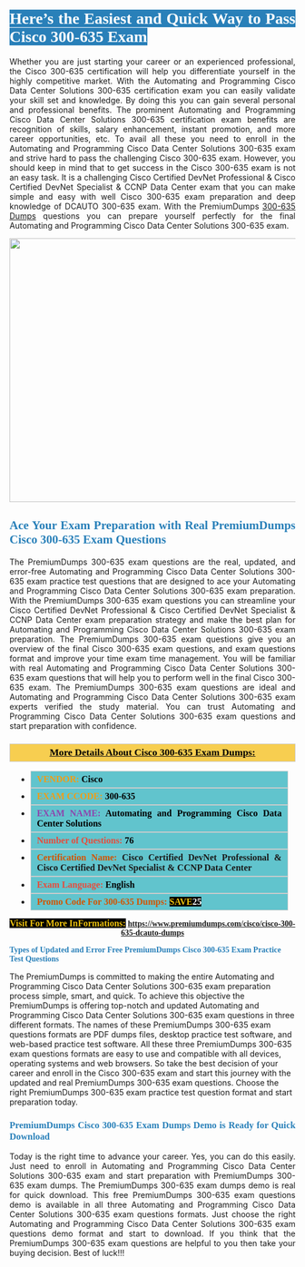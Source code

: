 <h1 style="text-align: justify;"><span style="color:#ffffff;"><span style="font-family:Georgia,serif;"><strong><span style="background-color:#2980b9;">Here’s the Easiest and Quick Way to Pass Cisco 300-635 Exam</span></strong></span></span></h1>

<p style="text-align: justify;">Whether you are just starting your career or an experienced professional, the Cisco 300-635 certification will help you differentiate yourself in the highly competitive market. With the Automating and Programming Cisco Data Center Solutions 300-635 certification exam you can easily validate your skill set and knowledge. By doing this you can gain several personal and professional benefits. The prominent Automating and Programming Cisco Data Center Solutions 300-635 certification exam benefits are recognition of skills, salary enhancement, instant promotion, and more career opportunities, etc. To avail all these you need to enroll in the Automating and Programming Cisco Data Center Solutions 300-635 exam and strive hard to pass the challenging Cisco 300-635 exam. However, you should keep in mind that to get success in the Cisco 300-635 exam is not an easy task. It is a challenging Cisco Certified DevNet Professional & Cisco Certified DevNet Specialist & CCNP Data Center exam that you can make simple and easy with well Cisco 300-635 exam preparation and deep knowledge of DCAUTO 300-635 exam. With the PremiumDumps <a href="https://www.premiumdumps.com/cisco/cisco-300-635-dcauto-dumps">300-635 Dumps</a> questions you can prepare yourself perfectly for the final Automating and Programming Cisco Data Center Solutions 300-635 exam.</p>

<p style="text-align: center;"><a href="https://www.premiumdumps.com/cisco/cisco-300-635-dcauto-dumps"><img alt="" src="https://i.imgur.com/KJGzbJ2.jpeg" style="width: 700px; height: 465px;" /></a></p>

<h2 style="text-align: justify;"><span style="color:#2980b9;"><span style="font-family:Georgia,serif;"><strong>Ace Your Exam Preparation with Real PremiumDumps Cisco 300-635 Exam Questions</strong></span></span></h2>

<p style="text-align: justify;">The PremiumDumps 300-635 exam questions are the real, updated, and error-free Automating and Programming Cisco Data Center Solutions 300-635 exam practice test questions that are designed to ace your Automating and Programming Cisco Data Center Solutions 300-635 exam preparation. With the PremiumDumps 300-635 exam questions you can streamline your Cisco Certified DevNet Professional & Cisco Certified DevNet Specialist & CCNP Data Center exam preparation strategy and make the best plan for Automating and Programming Cisco Data Center Solutions 300-635 exam preparation. The PremiumDumps 300-635 exam questions give you an overview of the final Cisco 300-635 exam questions, and exam questions format and improve your time exam time management. You will be familiar with real Automating and Programming Cisco Data Center Solutions 300-635 exam questions that will help you to perform well in the final Cisco 300-635 exam. The PremiumDumps 300-635 exam questions are ideal and Automating and Programming Cisco Data Center Solutions 300-635 exam experts verified the study material. You can trust Automating and Programming Cisco Data Center Solutions 300-635 exam questions and start preparation with confidence.</p>

<h3 style="background: #f7ce50; border: 1px solid rgb(204, 204, 204); padding: 5px 10px; text-align: center;"><span style="font-family:Georgia,serif;"><u><u><span style="color:#000000;"><span style="font-size:11pt"><span style="line-height:normal"><b><span style="font-size:13.0pt"><span cambria="">More Details About Cisco 300-635 Exam Dumps:</span></span></b></span></span></span></u></u></span></h3>

<ul>
	<li style="margin:0cm 10pt">
	<div style="background:#61c4cd; border: 1px solid rgb(204, 204, 204); padding: 5px 10px; text-align: justify;"><span style="font-family:Georgia,serif;"><span style="font-size:11pt"><span style="line-height:normal"><b><span style="font-size:12.0pt"><span new="" roman="" times=""><span style="color:#f39c12;">VENDOR:</span> <span style="color:#000000;">Cisco</span></span></span></b></span></span></span></div>
	</li>
	<li style="margin:0cm 10pt">
	<div style="background: #61c4cd; border: 1px solid rgb(204, 204, 204); padding: 5px 10px; text-align: justify;"><span style="font-family:Georgia,serif;"><span style="font-size:11pt"><span style="line-height:normal"><b><span style="font-size:12.0pt"><span new="" roman="" times=""><span style="color:#f39c12;">EXAM CCODE:</span> <span style="color:#000000;">300-635</span></span></span></b></span></span></span></div>
	</li>
	<li style="margin:0cm 10pt">
	<div style="background: #61c4cd; border: 1px solid rgb(204, 204, 204); padding: 5px 10px; text-align: justify;"><span style="font-family:Georgia,serif;"><span style="font-size:11pt"><span style="line-height:normal"><b><span style="font-size:12.0pt"><span new="" roman="" times=""><span style="color:#8e44ad;">EXAM NAME:</span> <span style="color:#000000;">Automating and Programming Cisco Data Center Solutions</span></span></span></b></span></span></span></div>
	</li>
	<li style="margin:0cm 10pt">
	<div style="background: #61c4cd; border: 1px solid rgb(204, 204, 204); padding: 5px 10px;"><span style="font-family:Georgia,serif;"><span style="font-size:11pt"><span style="line-height:normal"><b><span style="font-size:12.0pt"><span new="" roman="" times=""><span style="color:#e74c3c;">Number of Questions:</span><span style="color:#000000;"><span style="color:#f1c40f;"> </span>76</span></span></span></b></span></span></span></div>
	</li>
	<li style="margin:0cm 10pt">
	<div style="background: #61c4cd; border: 1px solid rgb(204, 204, 204); padding: 5px 10px; text-align: justify;"><span style="font-family:Georgia,serif;"><span style="font-size:11pt"><span style="line-height:normal"><b><span style="font-size:12.0pt"><span new="" roman="" times=""><span style="color:#d35400;">Certification Name:</span> Cisco Certified DevNet Professional & Cisco Certified DevNet Specialist & CCNP Data Center</span></span></b></span></span></span></div>
	</li>
	<li style="margin:0cm 10pt">
	<div style="background: #61c4cd; border: 1px solid rgb(204, 204, 204); padding: 5px 10px; text-align: justify;"><span style="font-family:Georgia,serif;"><span style="font-size:11pt"><span style="line-height:normal"><b><span style="font-size:12.0pt"><span new="" roman="" times=""><span style="color:#e74c3c;">Exam Language:</span> <span style="color:#000000;">English</span></span></span></b></span></span></span></div>
	</li>
	<li style="margin:0cm 10pt">
	<div style="background: #61c4cd; border: 1px solid rgb(204, 204, 204); padding: 5px 10px;"><span style="font-family:Georgia,serif;"><span style="font-size:11pt"><span style="line-height:normal"><b><span style="font-size:12.0pt"><span new="" roman="" times=""><span style="color:#d35400;">Promo Code For 300-635 Dumps:</span><span style="color:#f1c40f;"> <span style="background-color:#000000;">SAVE</span></span><span style="color:#ffffff;"><span style="background-color:#000000;">25</span></span></span></span></b></span></span></span></div>
	</li>
</ul>

<p style="text-align: center;"><span style="font-family:Georgia,serif;"><strong><span style="font-size:16px;"><span style="color:#f1c40f;"><span style="background-color:#000000;">Visit For More InFormations:</span></span></span> <a href="https://www.premiumdumps.com/cisco/cisco-300-635-dcauto-dumps">https://www.premiumdumps.com/cisco/cisco-300-635-dcauto-dumps</a></strong></span></p>

<p><span style="color:#2980b9;"><span style="font-family:Georgia,serif;"><strong><strong><strong>Types of Updated and Error Free PremiumDumps Cisco 300-635 Exam Practice Test Questions</strong></strong></strong></span></span></p>

<p>The PremiumDumps is committed to making the entire Automating and Programming Cisco Data Center Solutions 300-635 exam preparation process simple, smart, and quick. To achieve this objective the PremiumDumps is offering top-notch and updated Automating and Programming Cisco Data Center Solutions 300-635 exam questions in three different formats. The names of these PremiumDumps 300-635 exam questions formats are PDF dumps files, desktop practice test software, and web-based practice test software. All these three PremiumDumps 300-635 exam questions formats are easy to use and compatible with all devices, operating systems and web browsers. So take the best decision of your career and enroll in the Cisco 300-635 exam and start this journey with the updated and real PremiumDumps 300-635 exam questions. Choose the right PremiumDumps 300-635 exam practice test question format and start preparation today.</p>

<h3 style="text-align: justify;"><span style="color:#2980b9;"><span style="font-family:Georgia,serif;"><strong><strong><strong>PremiumDumps Cisco 300-635 Exam Dumps Demo is Ready for Quick Download</strong></strong></strong></span></span></h3>

<p style="text-align: justify;">Today is the right time to advance your career. Yes, you can do this easily. Just need to enroll in Automating and Programming Cisco Data Center Solutions 300-635 exam and start preparation with PremiumDumps 300-635 exam dumps. The PremiumDumps 300-635 exam dumps demo is real for quick download. This free PremiumDumps 300-635 exam questions demo is available in all three Automating and Programming Cisco Data Center Solutions 300-635 exam questions formats. Just choose the right Automating and Programming Cisco Data Center Solutions 300-635 exam questions demo format and start to download. If you think that the PremiumDumps 300-635 exam questions are helpful to you then take your buying decision. Best of luck!!!</p>
